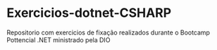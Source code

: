 # Exercicios-dotnet-CSHARP
Repositorio com exercicios de fixação realizados durante o Bootcamp Pottencial .NET ministrado pela DIO
